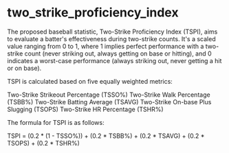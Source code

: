 # two_strike_proficiency_index

The proposed baseball statistic, Two-Strike Proficiency Index (TSPI), aims to evaluate a batter's effectiveness during two-strike counts. It's a scaled value ranging from 0 to 1, where 1 implies perfect performance with a two-strike count (never striking out, always getting on base or hitting), and 0 indicates a worst-case performance (always striking out, never getting a hit or on base).

TSPI is calculated based on five equally weighted metrics:

Two-Strike Strikeout Percentage (TSSO%)
Two-Strike Walk Percentage (TSBB%)
Two-Strike Batting Average (TSAVG)
Two-Strike On-base Plus Slugging (TSOPS)
Two-Strike HR Percentage (TSHR%)

The formula for TSPI is as follows:

TSPI = (0.2 * (1 - TSSO%)) + (0.2 * TSBB%) + (0.2 * TSAVG) + (0.2 * TSOPS) + (0.2 * TSHR%)

